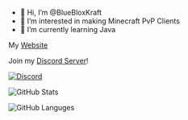 - 👋 Hi, I’m @BlueBloxKraft
- 👀 I’m interested in making Minecraft PvP Clients
- 🌱 I’m currently learning Java

My [Website](https://bluebloxkraft.github.io)

Join my [Discord Server](https://discord.gg/xUj3Pvtn2n)!

[![Discord](https://discord.com/api/guilds/896029505179746364/widget.png?style=banner1)](https://discord.gg/xUj3Pvtn2n)

![GitHub Stats](https://github-readme-stats.vercel.app/api?username=BlueBloxKraft&show_icons=true&theme=dark)

![GitHub Languges](https://github-readme-stats.vercel.app/api/top-langs/?username=BlueBloxKraft&layout=compact&theme=radical)

<!---
BlueBloxKraft/BlueBloxKraft is a ✨ special ✨ repository because its `README.md` (this file) appears on your GitHub profile.
You can click the Preview link to take a look at your changes.
--->

